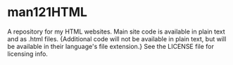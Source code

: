 # man121HTML
A repository for my HTML websites.
Main site code is available in plain text and as .html files. {Additional code will not be available in plain text, but will be available in their language's file extension.}
See the LICENSE file for licensing info.
